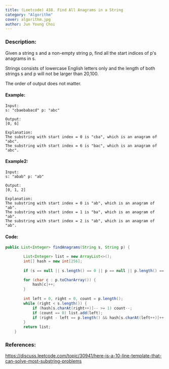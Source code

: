```yaml
---
title: (Leetcode) 438. Find All Anagrams in a String 
category: "Algorithm"
cover: algorithm.jpg
author: Jun Young Choi
---
```



### Description:
Given a string s and a non-empty string p, find all the start indices of p's anagrams in s.

Strings consists of lowercase English letters only and the length of both strings s and p will not be larger than 20,100.

The order of output does not matter.

#### Example:
~~~
Input:
s: "cbaebabacd" p: "abc"

Output:
[0, 6]

Explanation:
The substring with start index = 0 is "cba", which is an anagram of "abc".
The substring with start index = 6 is "bac", which is an anagram of "abc".
~~~

#### Example2:
~~~
Input:
s: "abab" p: "ab"

Output:
[0, 1, 2]

Explanation:
The substring with start index = 0 is "ab", which is an anagram of "ab".
The substring with start index = 1 is "ba", which is an anagram of "ab".
The substring with start index = 2 is "ab", which is an anagram of "ab".
~~~

#### Code:
~~~java
public List<Integer> findAnagrams(String s, String p) {

        List<Integer> list = new ArrayList<>();
        int[] hash = new int[256];
        
        if (s == null || s.length() == 0 || p == null || p.length() == 0) return list;

        for (char c : p.toCharArray()) {
            hash[c]++;
        }
        
        int left = 0, right = 0, count = p.length();
        while (right < s.length()) {
            if (hash[s.charAt(right++)]-- >= 1) count--;
            if (count == 0) list.add(left);
            if (right - left == p.length() && hash[s.charAt(left++)]++ >= 0) count++;
        }
        return list;
    }
~~~

### References:
https://discuss.leetcode.com/topic/30941/here-is-a-10-line-template-that-can-solve-most-substring-problems
